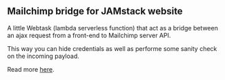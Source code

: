 ## Mailchimp bridge for JAMstack website

A little Webtask (lambda serverless function) that act as a bridge between an ajax request from a front-end to Mailchimp server API.

This way you can hide credentials as well as performe some sanity check on the incoming payload.

Read more [here](https://fabiofranchino.com/blog/mailchimp-bridge-for-jamstack-website).
